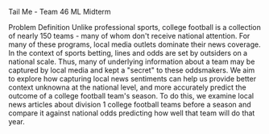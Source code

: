Tail Me - Team 46 ML Midterm

Problem Definition
Unlike professional sports, college football is a collection of nearly 150 teams - many of whom don't receive national attention. For many of these programs, local media outlets dominate their news coverage. In the context of sports betting, lines and odds are set by outsiders on a national scale. Thus, many of underlying information about a team may be captured by local media and kept a "secret" to these oddsmakers. We aim to explore how capturing local news sentiments can help us provide better context unknowna at the national level, and more accurately predict the outcome of a college football team's season. To do this, we examine local news articles about division 1 college football teams before a season and compare it against national odds predicting how well that team will do that year. 
